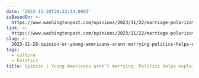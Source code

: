 ```yaml
---
date: '2023-11-28T20:32:34.000Z'
isBasedOn: >-
  https://www.washingtonpost.com/opinions/2023/11/22/marriage-polarization-dating-trump/?utm_campaign=wp_opinions&utm_source=twitter&utm_medium=social
link: >-
  https://www.washingtonpost.com/opinions/2023/11/22/marriage-polarization-dating-trump/?utm_campaign=wp_opinions&utm_source=twitter&utm_medium=social
slug: >-
  2023-11-28-opinion-or-young-americans-arent-marrying-politics-helps-explain-why-th
tags:
  - culture
  - Politics
title: Opinion | Young Americans aren’t marrying. Politics helps explain why. - Th
---
```


